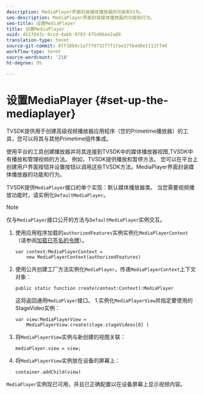 ```yaml
---
description: MediaPlayer界面封装媒体播放器的功能和行为。
seo-description: MediaPlayer界面封装媒体播放器的功能和行为。
seo-title: 设置MediaPlayer
title: 设置MediaPlayer
uuid: 4b27643c-9ccd-4abb-9793-475d06ee2a88
translation-type: tm+mt
source-git-commit: 8ff38bdc1a7ff9732f7f1fae37f64d0e1113ff40
workflow-type: tm+mt
source-wordcount: '218'
ht-degree: 0%

---
```



# 设置MediaPlayer {#set-up-the-mediaplayer}

TVSDK提供用于创建高级视频播放器应用程序（您的Primetime播放器）的工具，您可以将其与其他Primetime组件集成。

使用平台的工具创建播放器并将其连接到TVSDK中的媒体播放器视图,TVSDK中有播放和管理视频的方法。 例如，TVSDK提供播放和暂停方法。 您可以在平台上创建用户界面按钮并设置按钮以调用这些TVSDK方法。MediaPlayer界面封装媒体播放器的功能和行为。

TVSDK提供`MediaPlayer`接口的单个实现：默认媒体播放器类。 当您需要视频播放功能时，请实例化`DefaultMediaPlayer`。

>[!NOTE]
>
>仅与`MediaPlayer`接口公开的方法与`DefaultMediaPlayer`实例交互。

1. 使用应用程序加载的`authorizedFeatures`实例实例化`MediaPlayerContext`（请参阅[加载已签名的令牌](../../tvsdk-1.4-for-desktop-hls/t-psdk-dhls-1.4-configure/t-psdk-dhls-1.4-get-signed-token.md)）。

   ```
   var context:MediaPlayerContext =  
       new MediaPlayerContext(authorizedFeatures)
   ```

1. 使用公共创建工厂方法实例化`MediaPlayer`，传递`MediaPlayerContext`上下文对象：

   ```
   public static function create(context:Context):MediaPlayer
   ```

   这将返回通用`MediaPlayer`接口。 1.实例化`MediaPlayerView`并指定要使用的StageVideo实例：

   ```
   var view:MediaPlayerView =  
       MediaPlayerView.create(stage.stageVideos[0] )
   ```

1. 将`MediaPlayerView`实例与新创建的视图关联：

   ```
   mediaPlayer.view = view;
   ```

1. 将`MediaPlayerView`实例放在设备的屏幕上：

   ```
   container.addChild(view)
   ```

`MediaPlayer`实例现已可用，并且已正确配置以在设备屏幕上显示视频内容。
